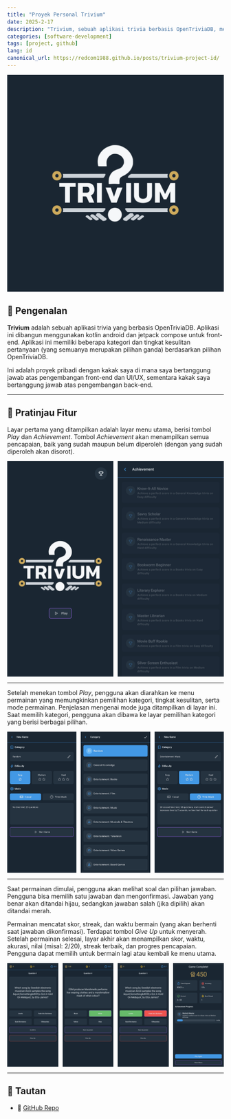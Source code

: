 ```yaml
---
title: "Proyek Personal Trivium"
date: 2025-2-17
description: "Trivium, sebuah aplikasi trivia berbasis OpenTriviaDB, menghadirkan pengalaman kuis interaktif dengan berbagai kategori dan tingkat kesulitan. Dibuat dengan Kotlin dan Jetpack Compose."
categories: [software-development]
tags: [project, github]
lang: id
canonical_url: https://redcom1988.github.io/posts/trivium-project-id/
---
```


<div>
  <img src="/assets/img/trivium/logo.png" alt="Logo" />
</div>

## 🚀 Pengenalan

**Trivium** adalah sebuah aplikasi trivia yang berbasis OpenTriviaDB. Aplikasi ini dibangun menggunakan kotlin android dan jetpack compose untuk front-end. Aplikasi ini memiliki beberapa kategori dan tingkat kesulitan pertanyaan (yang semuanya merupakan pilihan ganda) berdasarkan pilihan OpenTriviaDB.

Ini adalah proyek pribadi dengan kakak saya di mana saya bertanggung jawab atas pengembangan front-end dan UI/UX, sementara kakak saya bertanggung jawab atas pengembangan back-end.

---

## 📸 Pratinjau Fitur

Layar pertama yang ditampilkan adalah layar menu utama, berisi tombol *Play* dan *Achievement*. Tombol *Achievement* akan menampilkan semua pencapaian, baik yang sudah maupun belum diperoleh (dengan yang sudah diperoleh akan disorot).

<div style="display: grid; grid-template-columns: 1fr 1fr; gap: 10px;">
  <img src="/assets/img/trivium/main-menu.jpg" alt="Menu Utama" />
  <img src="/assets/img/trivium/achievement-menu.jpg" alt="Menu Pencapaian" />
</div>

---

Setelah menekan tombol *Play*, pengguna akan diarahkan ke menu permainan yang memungkinkan pemilihan kategori, tingkat kesulitan, serta mode permainan. Penjelasan mengenai mode juga ditampilkan di layar ini. Saat memilih kategori, pengguna akan dibawa ke layar pemilihan kategori yang berisi berbagai pilihan.

<div style="display: grid; grid-template-columns: repeat(3, 1fr); gap: 10px;">
  <img src="/assets/img/trivium/play-menu.jpg" alt="Menu Bermain" />
  <img src="/assets/img/trivium/category-select.jpg" alt="Pilih Kategori" />
  <img src="/assets/img/trivium/play-menu-alt.jpg" alt="Menu Bermain Alternatif" />
</div>

---

Saat permainan dimulai, pengguna akan melihat soal dan pilihan jawaban. Pengguna bisa memilih satu jawaban dan mengonfirmasi. Jawaban yang benar akan ditandai hijau, sedangkan jawaban salah (jika dipilih) akan ditandai merah. 

Permainan mencatat skor, streak, dan waktu bermain (yang akan berhenti saat jawaban dikonfirmasi). Terdapat tombol *Give Up* untuk menyerah. Setelah permainan selesai, layar akhir akan menampilkan skor, waktu, akurasi, nilai (misal: 2/20), streak terbaik, dan progres pencapaian. Pengguna dapat memilih untuk bermain lagi atau kembali ke menu utama.

<div style="display: grid; grid-template-columns: repeat(4, 1fr); gap: 10px;">
  <img src="/assets/img/trivium/game.jpg" alt="Menu Permainan" />
  <img src="/assets/img/trivium/game-correct.jpg" alt="Jawaban Benar" />
  <img src="/assets/img/trivium/game-incorrect.jpg" alt="Jawaban Salah" />
  <img src="/assets/img/trivium/game-end.jpg" alt="Layar Akhir" />
</div>

---

## 📎 Tautan
- 🔗 [GitHub Repo](https://github.com/achmadss/trivium)

